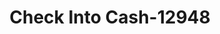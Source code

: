 ---
f_zip-code: 86403
f_state-code: AZ
title: Check Into Cash-12948
f_phone: 928-854-4666
f_city-only: Lake Havasu City
f_address: 1666 Mcculloch Blvd N Lake Havasu City
f_location-unique-id: '12948'
slug: check-into-cash-12948
updated-on: '2024-05-30T13:46:58.046Z'
created-on: '2024-05-30T13:36:59.803Z'
published-on: '2024-05-30T13:54:32.469Z'
f_city-state: cms/city/lake-havasu-city-az.md
f_company: cms/company/check-into-cash.md
f_state: cms/state/arizona.md
layout: '[payday-loan].html'
tags: payday-loan
---